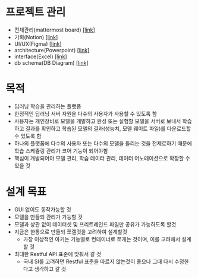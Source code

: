 # 프로젝트 관리
- 전체관리(mattermost board) [[link]](http://kms.datacentric.kr:8065/boards/team/eubjp7ni1jnf3pt68mm1ecfrky/bmcxubhosspfi3dt8a9mkekxd4o/vxcgwbkum63rk78xqrga4ws7z4a)
- 기획(Notion) [[link]](https://www.notion.so/202401-AI-069c4e30a08449b496cc789805591a9b?pvs=4)
- UI/UX(Figma) [[link]](https://www.figma.com/file/MQMyK6EFyINmEhyaFV383I/Untitled?type=design&node-id=0%3A1&mode=design&t=5v7xh4aBYUWYtxvT-1)
- architecture(Powerpoint) [[link]](https://datacentric01-my.sharepoint.com/:x:/g/personal/handh_datacentric01_onmicrosoft_com/EUQ0I7V74vVCgxWiFxBiNUMBsbaFeYifbjMnOaz2O1ab8w)
- interface(Excel) [[link]](https://datacentric01-my.sharepoint.com/:x:/g/personal/handh_datacentric01_onmicrosoft_com/EUQ0I7V74vVCgxWiFxBiNUMBsbaFeYifbjMnOaz2O1ab8w)
- db schema(DB Diagram) [[link]](https://dbdiagram.io/d/NothingAI-65c081e7ac844320ae70c22c)

# **목적**

- 딥러닝 학습을 관리하는 플랫폼
- 한정적인 딥러닝 서버 자원을 다수의 사용자가 사용할 수 있도록 함
- 사용자는 개인장비로 모델을 개발하고 완성 또는 실험할 모델을 서버로 보내서 학습하고 결과를 확인하고 학습된 모델의 결과(성능치, 모델 웨이트 파일)를 다운로드할 수 있도록 함
- 하나의 플랫폼에 다수의 사용자 또는 다수의 모델을 돌리는 것을 전제로하기 때문에 학습 스케쥴링 관리가 코어 기능이 되어야함
- 핵심이 개발되어야 모델 관리, 학습 데이터 관리, 데이터 어노테이션으로 확장할 수 있을 것

# **설계 목표**

- GUI 없이도 동작가능할 것
- 모델을 만들되 관리가 가능할 것
- 모델과 상관 없이 데이터셋 및 프리트레인드 파일만 공유가 가능하도록 할것
- 지금은 한통으로 만들되 쪼갤것을 고려하여 설계할것
    - 가장 이상적인 아키는 기능별로 컨테이너로 쪼개는 것이며, 이를 고려해서 설계할 것
- 최대한 Restful API 표준에 맞춰서 갈 것
    - 국내 SI를 고려하면 Restful 표준을 따르지 않는것이 좋으나 그때 다시 수정한다고 생각하고 갈 것